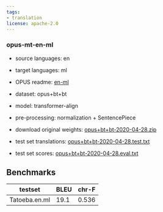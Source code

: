 ```yaml
---
tags:
- translation
license: apache-2.0
---
```


### opus-mt-en-ml

* source languages: en
* target languages: ml
*  OPUS readme: [en-ml](https://github.com/Helsinki-NLP/OPUS-MT-train/blob/master/models/en-ml/README.md)

*  dataset: opus+bt+bt
* model: transformer-align
* pre-processing: normalization + SentencePiece
* download original weights: [opus+bt+bt-2020-04-28.zip](https://object.pouta.csc.fi/OPUS-MT-models/en-ml/opus+bt+bt-2020-04-28.zip)
* test set translations: [opus+bt+bt-2020-04-28.test.txt](https://object.pouta.csc.fi/OPUS-MT-models/en-ml/opus+bt+bt-2020-04-28.test.txt)
* test set scores: [opus+bt+bt-2020-04-28.eval.txt](https://object.pouta.csc.fi/OPUS-MT-models/en-ml/opus+bt+bt-2020-04-28.eval.txt)

## Benchmarks

| testset               | BLEU  | chr-F |
|-----------------------|-------|-------|
| Tatoeba.en.ml 	| 19.1 	| 0.536 |

